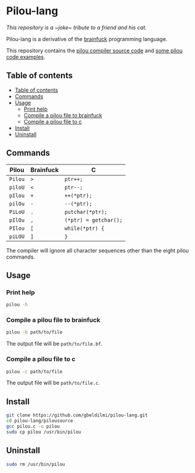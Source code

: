 # Pilou-lang

*This repository is a ~joke~ tribute to a friend and his cat.*

Pilou-lang is a derivative of the [brainfuck](https://en.wikipedia.org/wiki/Brainfuck) programming language.

This repository contains the [pilou compiler source code](pilousource) and [some pilou code examples](pilouexamples).

## Table of contents

- [Table of contents](#table-of-contents)
- [Commands](#commands)
- [Usage](#usage)
    - [Print help](#print-help)
    - [Compile a pilou file to brainfuck](#compile-a-pilou-file-to-brainfuck)
    - [Compile a pilou file to c](#compile-a-pilou-file-to-c)
- [Install](#install)
- [Uninstall](#uninstall)

## Commands

Pilou | Brainfuck | C
---|---|---
`Pilou` | `>` | `ptr++;​`
`piloU` | `<` | `ptr--;​`
`pIlou` | `+` | `++(*ptr);​`
`pilOu` | `-` | `--(*ptr);​`
`PiLoU` | `.` | `putchar(*ptr);​`
`pIlOu` | `,` | `(*ptr) = getchar();​`
`PIlou` | `[` | `while(*ptr) {​`
`piLOU` | `]` | `}`

The compiler will ignore all character sequences other than the eight pilou commands.

## Usage

### Print help

```sh
pilou -h
```

### Compile a pilou file to brainfuck

```sh
pilou -b path/to/file
```

The output file will be `path/to/file.bf`.

### Compile a pilou file to c

```sh
pilou -c path/to/file
```

The output file will be `path/to/file.c`.

## Install

```sh
git clone https://github.com/gbeldilmi/pilou-lang.git
cd pilou-lang/pilousource
gcc pilou.c -o pilou
sudo cp pilou /usr/bin/pilou
```

## Uninstall

```sh
sudo rm /usr/bin/pilou
```
